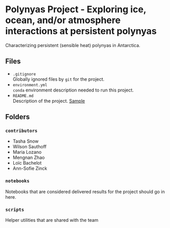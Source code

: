# Polynyas Project - Exploring ice, ocean, and/or atmosphere interactions at persistent polynyas

Characterizing persistent (sensible heat) polynyas in Antarctica.

## Files

* `.gitignore`
<br> Globally ignored files by `git` for the project.
* `environment.yml`
<br> `conda` environment description needed to run this project.
* `README.md`
<br> Description of the project. [Sample](https://geohackweek.github.io/wiki/github_project_management.html#project-guidelines)

## Folders

### `contributors`
* Tasha Snow
* Wilson Sauthoff
* Maria Lozano
* Mengnan Zhao
* Loïc Bachelot
* Ann-Sofie Zinck

### `notebooks`
Notebooks that are considered delivered results for the project should go in
here.

### `scripts`
Helper utilities that are shared with the team

